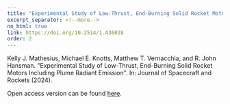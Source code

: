 ```yaml
---
title: "Experimental Study of Low-Thrust, End-Burning Solid Rocket Motors Including Plume Radiant Emission"
excerpt_separator: <!--more-->
no_html: true
link: https://doi.org/10.2514/1.A36028
order: 2
---
```


Kelly J. Mathesius, Michael E. Knotts, Matthew T. Vernacchia, and R. John Hansman. "Experimental Study of Low-Thrust, End-Burning Solid Rocket Motors Including Plume Radiant Emission". In: Journal of Spacecraft and Rockets (2024).

Open access version can be found [here](/portfolio/assets/files/plume_experiments.pdf). 
<!--more-->